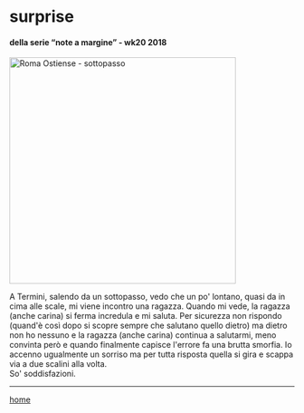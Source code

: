 # surprise  

#### della serie “note a margine” - wk20 2018  
<img src="https://drive.google.com/uc?id=1D3R3i4dUSCtjbv_zwHszJ-_YXrq5biB8" alt="Roma Ostiense - sottopasso" width="400">  
<!--- interarete020 --->  

A Termini, salendo da un sottopasso, vedo che un po' lontano, quasi da in cima alle scale, mi viene incontro una ragazza. Quando mi vede, la ragazza (anche carina) si ferma incredula e mi saluta. Per sicurezza non rispondo (quand'è così dopo si scopre sempre che salutano quello dietro) ma dietro non ho nessuno e la ragazza (anche carina) continua a salutarmi, meno convinta però e quando finalmente capisce l'errore fa una brutta smorfia. Io accenno ugualmente un sorriso ma per tutta risposta quella si gira e scappa via a due scalini alla volta.  
So' soddisfazioni.  

---  
[home](/interarete.md)   
